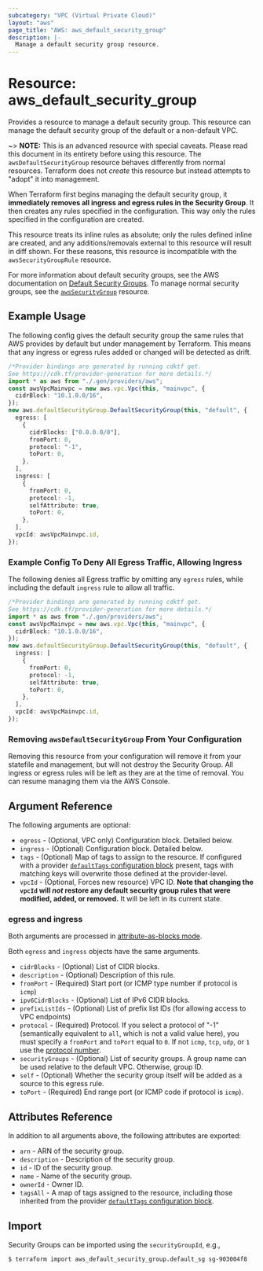 ```yaml
---
subcategory: "VPC (Virtual Private Cloud)"
layout: "aws"
page_title: "AWS: aws_default_security_group"
description: |-
  Manage a default security group resource.
---
```


# Resource: aws\_default\_security\_group

Provides a resource to manage a default security group. This resource can manage the default security group of the default or a non-default VPC.

\~> **NOTE:** This is an advanced resource with special caveats. Please read this document in its entirety before using this resource. The `awsDefaultSecurityGroup` resource behaves differently from normal resources. Terraform does not *create* this resource but instead attempts to "adopt" it into management.

When Terraform first begins managing the default security group, it **immediately removes all ingress and egress rules in the Security Group**. It then creates any rules specified in the configuration. This way only the rules specified in the configuration are created.

This resource treats its inline rules as absolute; only the rules defined inline are created, and any additions/removals external to this resource will result in diff shown. For these reasons, this resource is incompatible with the `awsSecurityGroupRule` resource.

For more information about default security groups, see the AWS documentation on [Default Security Groups][aws-default-security-groups]. To manage normal security groups, see the [`awsSecurityGroup`](/docs/providers/aws/r/security_group.html) resource.

## Example Usage

The following config gives the default security group the same rules that AWS provides by default but under management by Terraform. This means that any ingress or egress rules added or changed will be detected as drift.

```typescript
/*Provider bindings are generated by running cdktf get.
See https://cdk.tf/provider-generation for more details.*/
import * as aws from "./.gen/providers/aws";
const awsVpcMainvpc = new aws.vpc.Vpc(this, "mainvpc", {
  cidrBlock: "10.1.0.0/16",
});
new aws.defaultSecurityGroup.DefaultSecurityGroup(this, "default", {
  egress: [
    {
      cidrBlocks: ["0.0.0.0/0"],
      fromPort: 0,
      protocol: "-1",
      toPort: 0,
    },
  ],
  ingress: [
    {
      fromPort: 0,
      protocol: -1,
      selfAttribute: true,
      toPort: 0,
    },
  ],
  vpcId: awsVpcMainvpc.id,
});

```

### Example Config To Deny All Egress Traffic, Allowing Ingress

The following denies all Egress traffic by omitting any `egress` rules, while including the default `ingress` rule to allow all traffic.

```typescript
/*Provider bindings are generated by running cdktf get.
See https://cdk.tf/provider-generation for more details.*/
import * as aws from "./.gen/providers/aws";
const awsVpcMainvpc = new aws.vpc.Vpc(this, "mainvpc", {
  cidrBlock: "10.1.0.0/16",
});
new aws.defaultSecurityGroup.DefaultSecurityGroup(this, "default", {
  ingress: [
    {
      fromPort: 0,
      protocol: -1,
      selfAttribute: true,
      toPort: 0,
    },
  ],
  vpcId: awsVpcMainvpc.id,
});

```

### Removing `awsDefaultSecurityGroup` From Your Configuration

Removing this resource from your configuration will remove it from your statefile and management, but will not destroy the Security Group. All ingress or egress rules will be left as they are at the time of removal. You can resume managing them via the AWS Console.

## Argument Reference

The following arguments are optional:

* `egress` - (Optional, VPC only) Configuration block. Detailed below.
* `ingress` - (Optional) Configuration block. Detailed below.
* `tags` - (Optional) Map of tags to assign to the resource. If configured with a provider [`defaultTags` configuration block](https://registry.terraform.io/providers/hashicorp/aws/latest/docs#default_tags-configuration-block) present, tags with matching keys will overwrite those defined at the provider-level.
* `vpcId` - (Optional, Forces new resource) VPC ID. **Note that changing the `vpcId` will *not* restore any default security group rules that were modified, added, or removed.** It will be left in its current state.

### egress and ingress

Both arguments are processed in [attribute-as-blocks mode](https://www.terraform.io/docs/configuration/attr-as-blocks.html).

Both `egress` and `ingress` objects have the same arguments.

* `cidrBlocks` - (Optional) List of CIDR blocks.
* `description` - (Optional) Description of this rule.
* `fromPort` - (Required) Start port (or ICMP type number if protocol is `icmp`)
* `ipv6CidrBlocks` - (Optional) List of IPv6 CIDR blocks.
* `prefixListIds` - (Optional) List of prefix list IDs (for allowing access to VPC endpoints)
* `protocol` - (Required) Protocol. If you select a protocol of "-1" (semantically equivalent to `all`, which is not a valid value here), you must specify a `fromPort` and `toPort` equal to `0`. If not `icmp`, `tcp`, `udp`, or `1` use the [protocol number](https://www.iana.org/assignments/protocol-numbers/protocol-numbers.xhtml).
* `securityGroups` - (Optional) List of security groups. A group name can be used relative to the default VPC. Otherwise, group ID.
* `self` - (Optional) Whether the security group itself will be added as a source to this egress rule.
* `toPort` - (Required) End range port (or ICMP code if protocol is `icmp`).

## Attributes Reference

In addition to all arguments above, the following attributes are exported:

* `arn` - ARN of the security group.
* `description` - Description of the security group.
* `id` - ID of the security group.
* `name` - Name of the security group.
* `ownerId` - Owner ID.
* `tagsAll` - A map of tags assigned to the resource, including those inherited from the provider [`defaultTags` configuration block](https://registry.terraform.io/providers/hashicorp/aws/latest/docs#default_tags-configuration-block).

[aws-default-security-groups]: http://docs.aws.amazon.com/AWSEC2/latest/UserGuide/using-network-security.html#default-security-group

## Import

Security Groups can be imported using the `securityGroupId`, e.g.,

```console
$ terraform import aws_default_security_group.default_sg sg-903004f8
```
